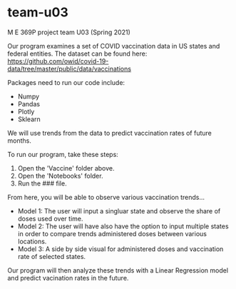 # team-u03
M E 369P project team U03 (Spring 2021)

Our program examines a set of COVID vaccination data in US states and federal entities. The dataset can be found here: https://github.com/owid/covid-19-data/tree/master/public/data/vaccinations

Packages need to run our code include:
* Numpy
* Pandas
* Plotly
* Sklearn

We will use trends from the data to predict vaccination rates of future months.

To run our program, take these steps:
1. Open the 'Vaccine' folder above.
2. Open the 'Notebooks' folder.
3. Run the ### file.

From here, you will be able to observe various vaccination trends...

* Model 1: The user will input a singluar state and observe the share of doses used over time.
* Model 2: The user will have also have the option to input multiple states in order to compare trends administered doses between various locations.
* Model 3: A side by side visual for administered doses and vaccination rate of selected states.

Our program will then analyze these trends with a Linear Regression model and predict vacination rates in the future. 

